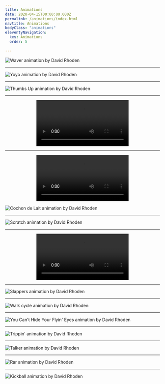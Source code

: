 ```yaml
---
title: Animations
date: 2020-04-15T00:00:00.000Z
permalink: /animations/index.html
navtitle: Animations
bodyClass: "animations"
eleventyNavigation:
  key: Animations 
  order: 5
  
---
```


![Waver animation by David Rhoden](/static/img/animations/160628_waver_600.gif)

---

![Yoyo animation by David Rhoden](/static/img/animations/160924_yoyo.gif)

---

![Thumbs Up animation by David Rhoden](/static/img/animations/thumbs-up.gif)

---

<div style="width: 100%; text-align: center;">
<video autoplay loop>
  <source type="video/mp4" src="/static/img/animations/mp4s/alienandfriend720x720.mp4"></source>
  <p>Your browser does not support the video element.</p>
</video>
</div>

---

<div style="width: 100%; text-align: center;">
<video autoplay loop>
  <source type="video/mp4" src="/static/img/animations/mp4s/head-shaker.mp4"></source>
  <p>Your browser does not support the video element.</p>
</video>
</div>

![Cochon de Lait animation by David Rhoden](/static/img/animations/cochondelait.gif)

---

![Scratch animation by David Rhoden](/static/img/animations/ampuscratch.gif)

---
<div style="width: 100%; text-align: center;">
<video controls="controls">
  <source type="video/mp4" src="/static/img/animations/mp4s/lemondrop640.mp4"></source>
  <p>Your browser does not support the video element.</p>
</video>
</div>

---

![Slappers animation by David Rhoden](/static/img/animations/slappers.gif)

--- 

![Walk cycle animation by David Rhoden](/static/img/animations/walkcycle.gif)

---

![You Can't Hide Your Flyin' Eyes animation by David Rhoden](/static/img/animations/flyingeyes140709.gif)

---

![Trippin' animation by David Rhoden](/static/img/animations/guytripping.gif)

---

![Talker animation by David Rhoden](/static/img/animations/talkers.gif)

---

![Rar animation by David Rhoden](/static/img/animations/dailyRar02.gif)

---

![Kickball animation by David Rhoden](/static/img/animations/160518_kickball.gif)


